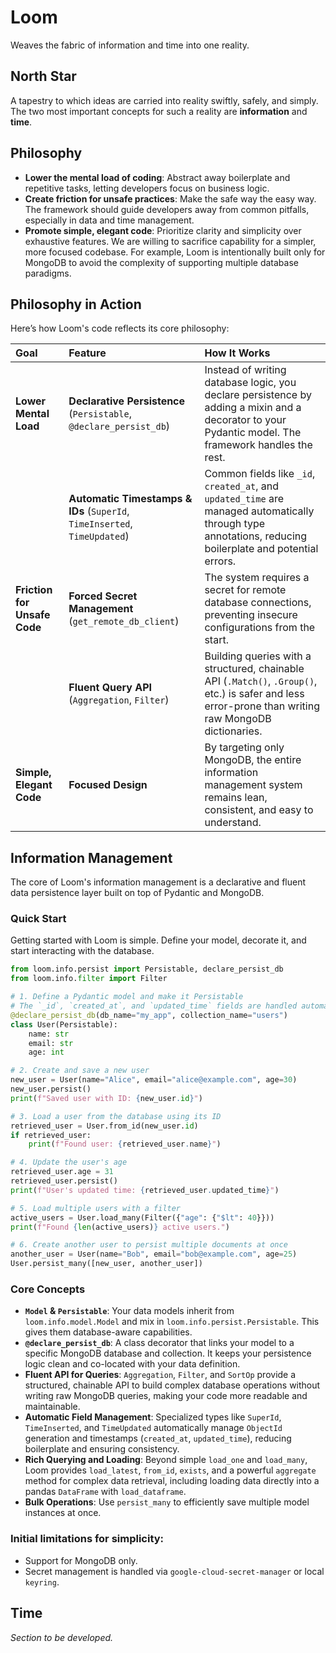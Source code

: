 # Loom

Weaves the fabric of information and time into one reality.

## North Star
A tapestry to which ideas are carried into reality swiftly, safely, and simply. The two most important concepts for such a reality are **information** and **time**.

## Philosophy

-   **Lower the mental load of coding**: Abstract away boilerplate and repetitive tasks, letting developers focus on business logic.
-   **Create friction for unsafe practices**: Make the safe way the easy way. The framework should guide developers away from common pitfalls, especially in data and time management.
-   **Promote simple, elegant code**: Prioritize clarity and simplicity over exhaustive features. We are willing to sacrifice capability for a simpler, more focused codebase. For example, Loom is intentionally built only for MongoDB to avoid the complexity of supporting multiple database paradigms.

## Philosophy in Action

Here’s how Loom's code reflects its core philosophy:

| Goal | Feature | How It Works |
| :--- | :--- | :--- |
| **Lower Mental Load** | **Declarative Persistence** (`Persistable`, `@declare_persist_db`) | Instead of writing database logic, you declare persistence by adding a mixin and a decorator to your Pydantic model. The framework handles the rest. |
| | **Automatic Timestamps & IDs** (`SuperId`, `TimeInserted`, `TimeUpdated`) | Common fields like `_id`, `created_at`, and `updated_time` are managed automatically through type annotations, reducing boilerplate and potential errors. |
| **Friction for Unsafe Code** | **Forced Secret Management** (`get_remote_db_client`) | The system requires a secret for remote database connections, preventing insecure configurations from the start. |
| | **Fluent Query API** (`Aggregation`, `Filter`) | Building queries with a structured, chainable API (`.Match()`, `.Group()`, etc.) is safer and less error-prone than writing raw MongoDB dictionaries. |
| **Simple, Elegant Code** | **Focused Design** | By targeting only MongoDB, the entire information management system remains lean, consistent, and easy to understand. |

## Information Management

The core of Loom's information management is a declarative and fluent data persistence layer built on top of Pydantic and MongoDB.

### Quick Start

Getting started with Loom is simple. Define your model, decorate it, and start interacting with the database.

```python
from loom.info.persist import Persistable, declare_persist_db
from loom.info.filter import Filter

# 1. Define a Pydantic model and make it Persistable
# The `_id`, `created_at`, and `updated_time` fields are handled automatically.
@declare_persist_db(db_name="my_app", collection_name="users")
class User(Persistable):
    name: str
    email: str
    age: int

# 2. Create and save a new user
new_user = User(name="Alice", email="alice@example.com", age=30)
new_user.persist()
print(f"Saved user with ID: {new_user.id}")

# 3. Load a user from the database using its ID
retrieved_user = User.from_id(new_user.id)
if retrieved_user:
    print(f"Found user: {retrieved_user.name}")

# 4. Update the user's age
retrieved_user.age = 31
retrieved_user.persist()
print(f"User's updated time: {retrieved_user.updated_time}")

# 5. Load multiple users with a filter
active_users = User.load_many(Filter({"age": {"$lt": 40}}))
print(f"Found {len(active_users)} active users.")

# 6. Create another user to persist multiple documents at once
another_user = User(name="Bob", email="bob@example.com", age=25)
User.persist_many([new_user, another_user])
```

### Core Concepts

-   **`Model` & `Persistable`**: Your data models inherit from `loom.info.model.Model` and mix in `loom.info.persist.Persistable`. This gives them database-aware capabilities.
-   **`@declare_persist_db`**: A class decorator that links your model to a specific MongoDB database and collection. It keeps your persistence logic clean and co-located with your data definition.
-   **Fluent API for Queries**: `Aggregation`, `Filter`, and `SortOp` provide a structured, chainable API to build complex database operations without writing raw MongoDB queries, making your code more readable and maintainable.
-   **Automatic Field Management**: Specialized types like `SuperId`, `TimeInserted`, and `TimeUpdated` automatically manage `ObjectId` generation and timestamps (`created_at`, `updated_time`), reducing boilerplate and ensuring consistency.
-   **Rich Querying and Loading**: Beyond simple `load_one` and `load_many`, Loom provides `load_latest`, `from_id`, `exists`, and a powerful `aggregate` method for complex data retrieval, including loading data directly into a pandas `DataFrame` with `load_dataframe`.
-   **Bulk Operations**: Use `persist_many` to efficiently save multiple model instances at once.

### Initial limitations for simplicity:
- Support for MongoDB only.
- Secret management is handled via `google-cloud-secret-manager` or local `keyring`.

## Time

*Section to be developed.*